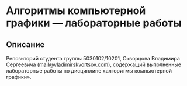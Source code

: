 # Алгоритмы компьютерной графики — лабораторные работы

## Описание

Репозиторий студента группы 5030102/10201, Скворцова Владимира Сергеевича (mail@vladimirskvortsov.com), содержащий выполненные лабораторные работы по дисциплине «алгоритмы компьютерной графики».
